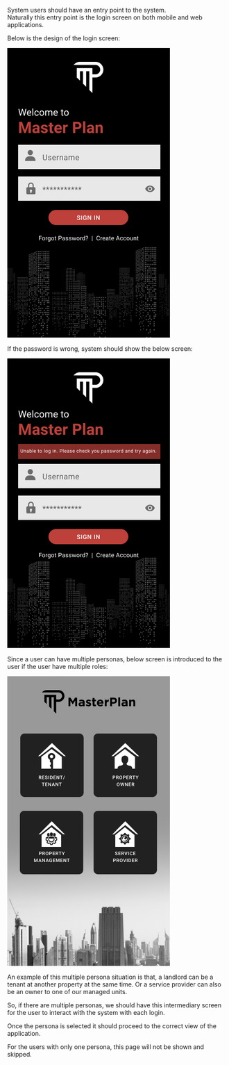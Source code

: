 System users should have an entry point to the system.  
Naturally this entry point is the login screen on both mobile and web applications.

Below is the design of the login screen:

![image](uploads/abf5be7d416ef6a7fe5f578e3472ff57/image.png)

If the password is wrong, system should show the below screen:

![image](uploads/102e8353e42e2fc5af237d10af47c870/image.png)

Since a user can have multiple personas, below screen is introduced to the user if the user have multiple roles:

![image](uploads/c85992cd5b9dff4d941623684ce2d6fd/image.png)

An example of this multiple persona situation is that, a landlord can be a tenant at another property at the same time. Or a service provider can also be an owner to one of our managed units.

So, if there are multiple personas, we should have this intermediary screen for the user to interact with the system with each login.

Once the persona is selected it should proceed to the correct view of the application. 

For the users with only one persona, this page will not be shown and skipped.

